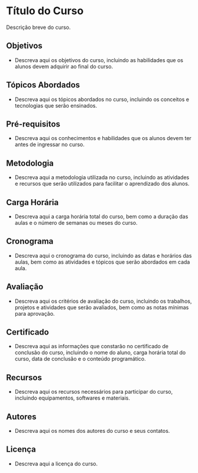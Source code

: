 
# Título do Curso

Descrição breve do curso.

## Objetivos

-   Descreva aqui os objetivos do curso, incluindo as habilidades que os alunos devem adquirir ao final do curso.

## Tópicos Abordados

-   Descreva aqui os tópicos abordados no curso, incluindo os conceitos e tecnologias que serão ensinados.

## Pré-requisitos

-   Descreva aqui os conhecimentos e habilidades que os alunos devem ter antes de ingressar no curso.

## Metodologia

-   Descreva aqui a metodologia utilizada no curso, incluindo as atividades e recursos que serão utilizados para facilitar o aprendizado dos alunos.

## Carga Horária

-   Descreva aqui a carga horária total do curso, bem como a duração das aulas e o número de semanas ou meses do curso.

## Cronograma

-   Descreva aqui o cronograma do curso, incluindo as datas e horários das aulas, bem como as atividades e tópicos que serão abordados em cada aula.

## Avaliação

-   Descreva aqui os critérios de avaliação do curso, incluindo os trabalhos, projetos e atividades que serão avaliados, bem como as notas mínimas para aprovação.

## Certificado

-   Descreva aqui as informações que constarão no certificado de conclusão do curso, incluindo o nome do aluno, carga horária total do curso, data de conclusão e o conteúdo programático.

## Recursos

-   Descreva aqui os recursos necessários para participar do curso, incluindo equipamentos, softwares e materiais.

## Autores

-   Descreva aqui os nomes dos autores do curso e seus contatos.

## Licença

-   Descreva aqui a licença do curso.

